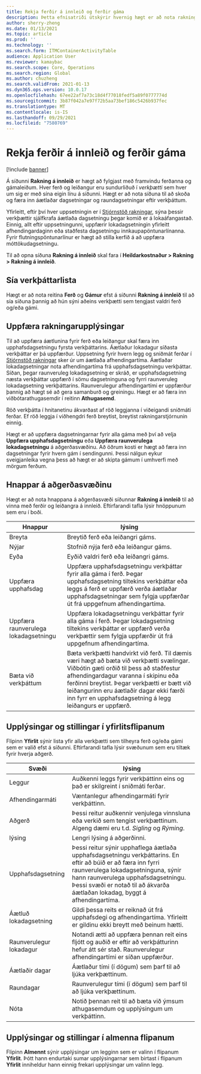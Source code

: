 ```yaml
---
title: Rekja ferðir á innleið og ferðir gáma
description: Þetta efnisatriði útskýrir hvernig hægt er að nota rakningarsíðuna á innleið til að fylgjast með framvindu ferðanna og gámaleiðum.
author: sherry-zheng
ms.date: 01/13/2021
ms.topic: article
ms.prod: ''
ms.technology: ''
ms.search.form: ITMContainerActivityTable
audience: Application User
ms.reviewer: kamaybac
ms.search.scope: Core, Operations
ms.search.region: Global
ms.author: chuzheng
ms.search.validFrom: 2021-01-13
ms.dyn365.ops.version: 10.0.17
ms.openlocfilehash: 67ee22af7a73c18d4f77018fedf5a89f0777774d
ms.sourcegitcommit: 3b87f042a7e97f72b5aa73bef186c5426b937fec
ms.translationtype: MT
ms.contentlocale: is-IS
ms.lasthandoff: 09/29/2021
ms.locfileid: "7580769"
---
```

# <a name="track-inbound-voyages-and-shipping-container-journeys"></a>Rekja ferðir á innleið og ferðir gáma

[!include [banner](../../includes/banner.md)]

Á síðunni **Rakning á innleið** er hægt að fylgjast með framvindu ferðanna og gámaleiðum. Hver ferð og leiðangur eru sundurliðuð í *verkþætti* sem hver um sig er með sína eigin línu á síðunni. Hægt er að nota síðuna til að skoða og færa inn áætlaðar dagsetningar og raundagsetningar eftir verkþáttum.

Yfirleitt, eftir því hver uppsetningin er í [Stjórnstöð rakningar](delivery-information-setup.md#tracking-control-center), sýna þessir verkþættir sjálfkrafa áætlaða dagsetningu þegar komið er á lokaáfangastað. Einnig, allt eftir uppsetningunni, uppfærir lokadagsetningin yfirleitt afhendingardaginn eða staðfesta dagsetningu innkaupapöntunarlínanna. Fyrir flutningspöntunarlínur er hægt að stilla kerfið á að uppfæra móttökudagsetningu.

Til að opna síðuna **Rakning á innleið** skal fara í **Heildarkostnaður \> Rakning \> Rakning á innleið**.

## <a name="filter-the-activities-list"></a>Sía verkþáttarlista

Hægt er að nota reitina **Ferð** og **Gámur** efst á síðunni **Rakning á innleið** til að sía síðuna þannig að hún sýni aðeins verkþætti sem tengjast valdri ferð og/eða gámi.

## <a name="update-tracking-information"></a>Uppfæra rakningarupplýsingar

Til að uppfæra áætlunina fyrir ferð eða leiðangur skal færa inn upphafsdagsetningu fyrsta verkþáttarins. Áætlaður lokadagur síðasta verkþáttar er þá uppfærður. Uppsetning fyrir hvern legg og sniðmát ferðar í [Stjórnstöð rakningar](delivery-information-setup.md#tracking-control-center) sker úr um áætlaða afhendingartíma. Áætlaðar lokadagsetningar nota afhendingartíma frá upphafsdagsetningu verkþáttar. Síðan, þegar raunveruleg lokadagsetning er skráð, er upphafsdagsetning næsta verkþáttar uppfærð í sömu dagsetninguna og fyrri raunveruleg lokadagsetning verkþáttarins. Raunverulegur afhendingartími er uppfærður þannig að hægt sé að gera samanburð og greiningu. Hægt er að færa inn viðbótarathugasemdir í reitinn **Athugasemd**.

Röð verkþátta í hnitanetinu ákvarðast af röð leggjanna í viðeigandi sniðmáti ferðar. Ef röð leggja í viðhengdri ferð breytist, breytist rakningarstjórnunin einnig.

Hægt er að uppfæra dagsetningarnar fyrir alla gáma með því að velja **Uppfæra upphafsdagsetningu** eða **Uppfæra raunverulega lokadagsetningu** á aðgerðasvæðinu. Að öðrum kosti er hægt að færa inn dagsetningar fyrir hvern gám í sendingunni. Þessi nálgun eykur sveigjanleika vegna þess að hægt er að skipta gámum í umhverfi með mörgum ferðum.

## <a name="buttons-on-the-action-pane"></a>Hnappar á aðgerðasvæðinu

Hægt er að nota hnappana á aðgerðasvæði síðunnar **Rakning á innleið** til að vinna með ferðir og leiðangra á innleið. Eftirfarandi tafla lýsir hnöppunum sem eru í boði.

| Hnappur | lýsing |
|---|---|
| Breyta | Breytið ferð eða leiðangri gáms. |
| Nýjar | Stofnið nýja ferð eða leiðangur gáms. |
| Eyða | Eyðið valdri ferð eða leiðangri gáms. |
| Uppfæra upphafsdag | Uppfæra upphafsdagsetningu verkþáttar fyrir alla gáma í ferð. Þegar upphafsdagsetning tiltekins verkþáttar eða leggs á ferð er uppfærð verða áætlaðar upphafsdagsetningar sem fylgja uppfærðar út frá uppgefnum afhendingartíma. |
| Uppfæra raunverulega lokadagsetningu | Uppfæra lokadagsetningu verkþáttar fyrir alla gáma í ferð. Þegar lokadagsetning tiltekins verkþáttar er uppfærð verða verkþættir sem fylgja uppfærðir út frá uppgefnum afhendingartíma. |
| Bæta við verkþáttum | Bæta verkþætti handvirkt við ferð. Til dæmis væri hægt að bæta við verkþætti svælingar. Viðbótin gæti orðið til þess að staðfestur afhendingardagur varanna í skipinu eða ferðinni breytist. Þegar verkþætti er bætt við leiðangurinn eru áætlaðir dagar ekki færði inn fyrr en upphafsdagsetning á legg leiðangurs er uppfærð. |

## <a name="information-and-settings-on-the-overview-tab"></a>Upplýsingar og stillingar í yfirlitsflipanum

Flipinn **Yfirlit** sýnir lista yfir alla verkþætti sem tilheyra ferð og/eða gámi sem er valið efst á síðunni. Eftirfarandi tafla lýsir svæðunum sem eru tiltæk fyrir hverja aðgerð.

| Svæði | lýsing |
|---|---|
| Leggur | Auðkenni leggs fyrir verkþáttinn eins og það er skilgreint í sniðmáti ferðar. |
| Afhendingarmáti | Væntanlegur afhendingarmáti fyrir verkþáttinn. |
| Aðgerð | Þessi reitur auðkennir venjulega vinnsluna eða verkið sem tengist verkþættinum. Algeng dæmi eru t.d. *Sigling* og *Rýming*. |
| lýsing | Lengri lýsing á aðgerðinni. |
| Upphafsdagsetning | Þessi reitur sýnir upphaflega áætlaða upphafsdagsetningu verkþáttarins. En eftir að búið er að færa inn fyrri raunverulega lokadagsetninguna, sýnir hann raunverulega upphafsdagsetningu. Þessi svæði er notað til að ákvarða áætlaðan lokadag, byggt á afhendingartíma. |
| Áætluð lokadagsetning | Gildi þessa reits er reiknað út frá upphafsdegi og afhendingartíma. Yfirleitt er gildinu ekki breytt með beinum hætti. |
| Raunverulegur lokadagur | Notandi ætti að uppfæra þennan reit eins fljótt og auðið er eftir að verkþátturinn hefur átt sér stað. Raunverulegur afhendingartími er síðan uppfærður. |
| Áætlaðir dagar | Áætlaður tími (í dögum) sem þarf til að ljúka verkþættinum. |
| Raundagar | Raunverulegur tími (í dögum) sem þarf til að ljúka verkþættinum. |
| Nóta | Notið þennan reit til að bæta við ýmsum athugasemdum og upplýsingum um verkþáttinn. |

## <a name="information-and-settings-on-the-general-tab"></a>Upplýsingar og stillingar í almenna flipanum

Flipinn **Almennt** sýnir upplýsingar um legginn sem er valinn í flipanum **Yfirlit**. Þótt hann endurtaki sumar upplýsingarnar sem birtast í flipanum **Yfirlit** inniheldur hann einnig frekari upplýsingar um valinn legg.
